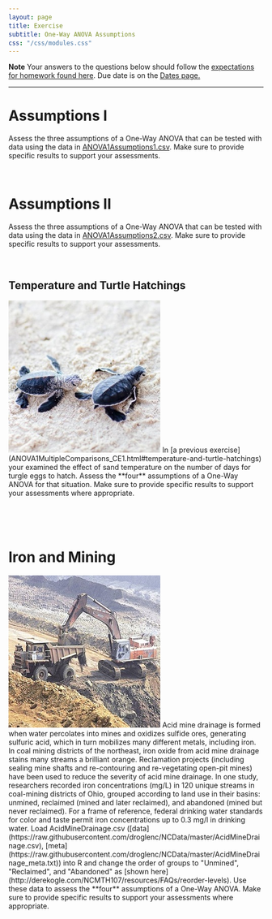 ```yaml
---
layout: page
title: Exercise
subtitle: One-Way ANOVA Assumptions
css: "/css/modules.css"
---
```


<div class="alert alert-warning">
  <strong>Note</strong> Your answers to the questions below should follow the <a href="../../resources/hwformat" target="_blank">expectations for homework found here</a>. Due date is on the <a href="../../resources/Dates-Current" target="_blank">Dates page.</a>
</div>

----

# Assumptions I
Assess the three assumptions of a One-Way ANOVA that can be tested with data using the data in [ANOVA1Assumptions1.csv](http://derekogle.com/NCMTH207/modules/ce/data/ANOVA1Assumptions1.csv). Make sure to provide specific results to support your assessments.

&nbsp;

# Assumptions II
Assess the three assumptions of a One-Way ANOVA that can be tested with data using the data in [ANOVA1Assumptions2.csv](http://derekogle.com/NCMTH207/modules/ce/data/ANOVA1Assumptions2.csv). Make sure to provide specific results to support your assessments.

&nbsp;

## Temperature and Turtle Hatchings
<img src="../zimgs/sea_turtles.jpg" alt="Sea Turtles" class="img-right">
In [a previous exercise](ANOVA1MultipleComparisons_CE1.html#temperature-and-turtle-hatchings) your examined the effect of sand temperature on the number of days for turgle eggs to hatch. Assess the **four** assumptions of a One-Way ANOVA for that situation. Make sure to provide specific results to support your assessments where appropriate.

&nbsp;

&nbsp;

# Iron and Mining
<img src="../zimgs/Iron_Mining.jpg" alt="Iron Mining" class="img-right">
Acid mine drainage is formed when water percolates into mines and oxidizes sulfide ores, generating sulfuric acid, which in turn mobilizes many different metals, including iron. In coal mining districts of the northeast, iron oxide from acid mine drainage stains many streams a brilliant orange. Reclamation projects (including sealing mine shafts and re-contouring and re-vegetating open-pit mines) have been used to reduce the severity of acid mine drainage. In one study, researchers recorded iron concentrations (mg/L) in 120 unique streams in coal-mining districts of Ohio, grouped according to land use in their basins: unmined, reclaimed (mined and later reclaimed), and abandoned (mined but never reclaimed). For a frame of reference, federal drinking water standards for color and taste permit iron concentrations up to 0.3 mg/l in drinking water. Load AcidMineDrainage.csv ([data](https://raw.githubusercontent.com/droglenc/NCData/master/AcidMineDrainage.csv), [meta](https://raw.githubusercontent.com/droglenc/NCData/master/AcidMineDrainage_meta.txt)) into R and change the order of groups to "Unmined", "Reclaimed", and "Abandoned" as [shown here](http://derekogle.com/NCMTH107/resources/FAQs/reorder-levels). Use these data to assess the **four** assumptions of a One-Way ANOVA. Make sure to provide specific results to support your assessments where appropriate.
